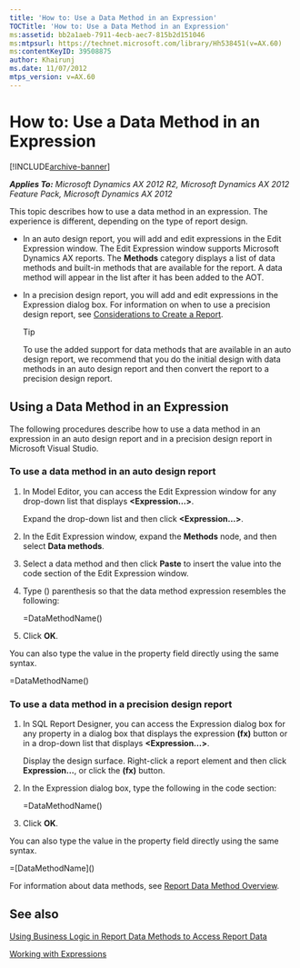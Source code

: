 ```yaml
---
title: 'How to: Use a Data Method in an Expression'
TOCTitle: 'How to: Use a Data Method in an Expression'
ms:assetid: bb2a1aeb-7911-4ecb-aec7-815b2d151046
ms:mtpsurl: https://technet.microsoft.com/library/Hh538451(v=AX.60)
ms:contentKeyID: 39508875
author: Khairunj
ms.date: 11/07/2012
mtps_version: v=AX.60
---
```


# How to: Use a Data Method in an Expression 


[!INCLUDE[archive-banner](includes/archive-banner.md)]


_**Applies To:** Microsoft Dynamics AX 2012 R2, Microsoft Dynamics AX 2012 Feature Pack, Microsoft Dynamics AX 2012_

This topic describes how to use a data method in an expression. The experience is different, depending on the type of report design.

  - In an auto design report, you will add and edit expressions in the Edit Expression window. The Edit Expression window supports Microsoft Dynamics AX reports. The **Methods** category displays a list of data methods and built-in methods that are available for the report. A data method will appear in the list after it has been added to the AOT.

  - In a precision design report, you will add and edit expressions in the Expression dialog box. For information on when to use a precision design report, see [Considerations to Create a Report](considerations-for-creating-a-report.md).
    

    > [!TIP]
    > <P>To use the added support for data methods that are available in an auto design report, we recommend that you do the initial design with data methods in an auto design report and then convert the report to a precision design report.</P>



## Using a Data Method in an Expression

The following procedures describe how to use a data method in an expression in an auto design report and in a precision design report in Microsoft Visual Studio.

### To use a data method in an auto design report

1.  In Model Editor, you can access the Edit Expression window for any drop-down list that displays **\<Expression…\>**.
    
    Expand the drop-down list and then click **\<Expression…\>**.

2.  In the Edit Expression window, expand the **Methods** node, and then select **Data methods**.

3.  Select a data method and then click **Paste** to insert the value into the code section of the Edit Expression window.

4.  Type () parenthesis so that the data method expression resembles the following:
    
    \=DataMethodName()

5.  Click **OK**.

You can also type the value in the property field directly using the same syntax.

\=DataMethodName()

### To use a data method in a precision design report

1.  In SQL Report Designer, you can access the Expression dialog box for any property in a dialog box that displays the expression **(fx)** button or in a drop-down list that displays **\<Expression...\>**.
    
    Display the design surface. Right-click a report element and then click **Expression…**, or click the **(fx)** button.

2.  In the Expression dialog box, type the following in the code section:
    
    \=DataMethodName()

3.  Click **OK**.

You can also type the value in the property field directly using the same syntax.

\=\[DataMethodName\]()

For information about data methods, see [Report Data Method Overview](report-data-method-overview.md).

## See also

[Using Business Logic in Report Data Methods to Access Report Data](using-business-logic-in-report-data-methods-to-access-report-data.md)

[Working with Expressions](working-with-expressions.md)

